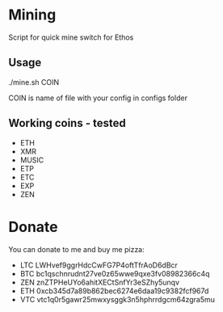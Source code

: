 # Mining
Script for quick mine switch for Ethos

## Usage
./mine.sh COIN

COIN is name of file with your config in configs folder

## Working coins - tested
- ETH
- XMR
- MUSIC
- ETP
- ETC
- EXP
- ZEN

# Donate
You can donate to me and buy me pizza:

- LTC LWHvef9ggrHdcCwFG7P4oftTfrAoD6dBcr
- BTC bc1qschnrudnt27ve0z65wwe9qxe3fv08982366c4q
- ZEN znZTPHeUYo6ahitXECtSnfYr3eSZhy5unqv
- ETH 0xcb345d7a89b862bec6274e6daa19c9382fcf967d
- VTC vtc1q0r5gawr25mwxysggk3n5hphrrdgcm64zgra5mu
